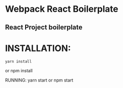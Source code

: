 Webpack React Boilerplate
=========================
React Project boilerplate
-------------------------

INSTALLATION:
=============
    yarn install 
or
    npm install

RUNNING:
    yarn start
or
    npm start